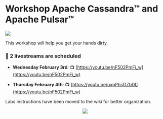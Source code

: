# Workshop Apache Cassandra™ and Apache Pulsar™

![](https://github.com/DataStax-Academy/workshop-pulsar/blob/main/materials/img/splash.png?raw=true)

This workshop will help you get your hands dirty. 

### 📅 2 livestreams are scheduled

- **Wednesday February 3rd**: 📺 [https://youtu.be/nF502PmFi_w](https://youtu.be/nF502PmFi_w)

- **Thursday February 4th**: 📺 [https://youtu.be/uxpPhsGZbDI](https://youtu.be/nF502PmFi_w)

Labs instructions have been moved to the wiki for better organization.

<p align="center">
<a href="https://github.com/DataStax-Academy/workshop-pulsar/wiki">
 <img src="https://dabuttonfactory.com/button.png?t=Go+To+the+Labs&f=Calibri-Bold&ts=20&tc=fff&hp=45&vp=20&c=11&bgt=unicolored&bgc=15d798" />
</a>
</p>

